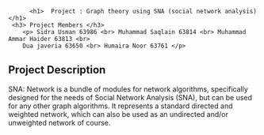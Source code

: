 <!DOCTYPE html>
<html>
<head>
</head>
<body>
    
          <h1>  Project : Graph theory using SNA (social network analysis) </h1>
     <h3> Project Members </h3>
        <p> Sidra Usman 63986 <br> Muhammad Saqlain 63814 <br> Muhammad Ammar Haider 63813 <br>
        Dua javeria 63650 <br> Humaira Noor 63761 </p>

<h2> Project Description </h2>
<p>SNA: Network is a bundle of modules for network algorithms, specifically designed for the needs of Social Network Analysis (SNA), but can be used for any other graph algorithms. It represents a standard directed and weighted network, which can also be used as an undirected and/or unweighted network of course.</p>



</body>
</html>

